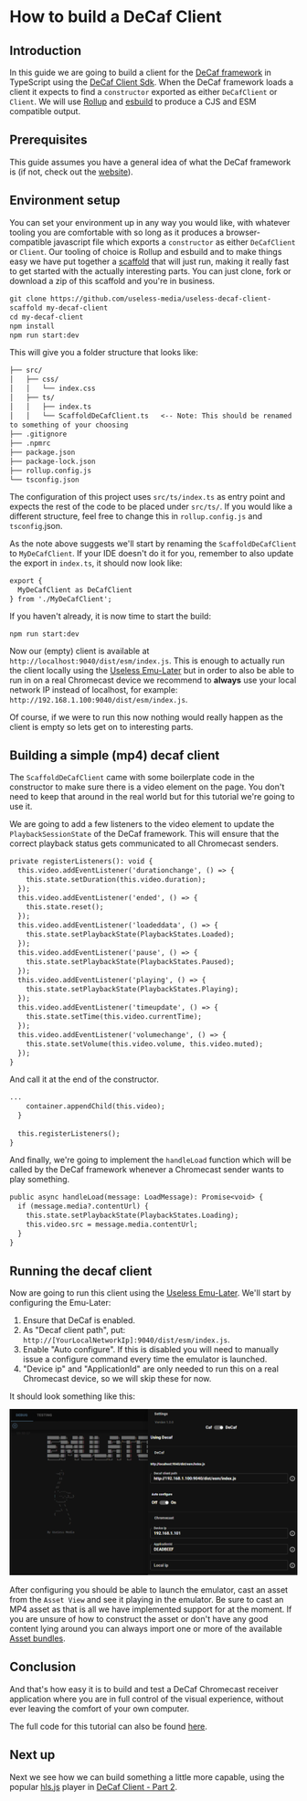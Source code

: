 # How to build a DeCaf Client

## Introduction
In this guide we are going to build a client for the [DeCaf framework](https://decaf.cc) in TypeScript using the
[DeCaf Client Sdk](https://github.com/useless-media-public/useless-decaf-client-sdk). When the DeCaf framework loads a
client it expects to find a `constructor` exported as either `DeCafClient` or `Client`. We will use
[Rollup](https://rollupjs.org/) and [esbuild](https://esbuild.github.io/) to produce a CJS and ESM compatible output.

## Prerequisites
This guide assumes you have a general idea of what the DeCaf framework is (if not, check out the
[website](https://decaf.cc)).

## Environment setup
You can set your environment up in any way you would like, with whatever tooling you are comfortable with so long as it
produces a browser-compatible javascript file which exports a `constructor` as either `DeCafClient` or `Client`. Our
tooling of choice is Rollup and esbuild and to make things easy we have put together a
[scaffold](https://github.com/useless-media/useless-decaf-client-scaffold) that will just run, making it really fast to
get started with the actually interesting parts. You can just clone, fork or download a zip of this scaffold and you're
in business.

```
git clone https://github.com/useless-media/useless-decaf-client-scaffold my-decaf-client
cd my-decaf-client
npm install
npm run start:dev
```

This will give you a folder structure that looks like:
```
├── src/
│   ├── css/
│   │   └── index.css
│   ├── ts/
│   │   ├── index.ts
│   │   └── ScaffoldDeCafClient.ts   <-- Note: This should be renamed to something of your choosing 
├── .gitignore        
├── .npmrc        
├── package.json        
├── package-lock.json        
├── rollup.config.js        
└── tsconfig.json        
```

The configuration of this project uses `src/ts/index.ts` as entry point and expects the rest of the code to be placed
under `src/ts/`. If you would like a different structure, feel free to change this in `rollup.config.js` and
`tsconfig`.json.

As the note above suggests we'll start by renaming the `ScaffoldDeCafClient` to `MyDeCafClient`. If your IDE doesn't do
it for you, remember to also update the export in `index.ts`, it should now look like:

```
export {
  MyDeCafClient as DeCafClient
} from './MyDeCafClient';
```

If you haven't already, it is now time to start the build:
```
npm run start:dev
```

Now our (empty) client is available at `http://localhost:9040/dist/esm/index.js`. This is enough to actually run the
client locally using the
[Useless Emu-Later](https://useless-media.github.io/useless-docs/useless-decaf/#/guides/UselessEmuLater) but in order to
also be able to run in on a real Chromecast device we recommend to **always** use your local network IP instead of
localhost, for example: `http://192.168.1.100:9040/dist/esm/index.js`.

Of  course, if we were to run this now nothing would really happen as the client is empty so lets get on to interesting
parts.

## Building a simple (mp4) decaf client
The `ScaffoldDeCafClient` came with some boilerplate code in the constructor to make sure there is a video element on
the page. You don't need to keep that around in the real world but for this tutorial we're going to use it.

We are going to add a few listeners to the video element to update the `PlaybackSessionState` of the DeCaf framework.
This will ensure that the correct playback status gets communicated to all Chromecast senders.
```
private registerListeners(): void {
  this.video.addEventListener('durationchange', () => {
    this.state.setDuration(this.video.duration);
  });
  this.video.addEventListener('ended', () => {
    this.state.reset();
  });
  this.video.addEventListener('loadeddata', () => {
    this.state.setPlaybackState(PlaybackStates.Loaded);
  });
  this.video.addEventListener('pause', () => {
    this.state.setPlaybackState(PlaybackStates.Paused);
  });
  this.video.addEventListener('playing', () => {
    this.state.setPlaybackState(PlaybackStates.Playing);
  });
  this.video.addEventListener('timeupdate', () => {
    this.state.setTime(this.video.currentTime);
  });
  this.video.addEventListener('volumechange', () => {
    this.state.setVolume(this.video.volume, this.video.muted);
  });
}
```

And call it at the end of the constructor.
```
...
    container.appendChild(this.video);
  }

  this.registerListeners();
}
```

And finally, we're going to implement the `handleLoad` function which will be called by the DeCaf framework whenever
a Chromecast sender wants to play something.
```
public async handleLoad(message: LoadMessage): Promise<void> {
  if (message.media?.contentUrl) {
    this.state.setPlaybackState(PlaybackStates.Loading);
    this.video.src = message.media.contentUrl;
  }
}
```

## Running the decaf client
Now are going to run this client using the
[Useless Emu-Later](https://useless-media.github.io/useless-docs/useless-decaf/#/guides/UselessEmuLater). We'll start by
configuring the Emu-Later:
1. Ensure that DeCaf is enabled.
2. As "Decaf client path", put: `http://[YourLocalNetworkIp]:9040/dist/esm/index.js`.
3. Enable "Auto configure". If this is disabled you will need to manually issue a configure command every time the
emulator is launched.
4. "Device ip" and "ApplicationId" are only needed to run this on a real Chromecast device, so we will skip these for now. 

It should look something like this:

![DeCafClient.Part1.UselessEmu-Later.Configuration](./images/DeCafClient.Part1.UselessEmu-Later.Configuration.png)

After configuring you should be able to launch the emulator, cast an asset from the `Asset View` and see it playing in
the emulator. Be sure to cast an MP4 asset as that is all we have implemented support for at the moment. If you are
unsure of how to construct the asset or don't have any good content lying around you can always import one or more of
the available
[Asset bundles](https://useless-media.github.io/useless-docs/useless-decaf/#/guides/UselessEmuLater.AssetBundles).

## Conclusion
And that's how easy it is to build and test a DeCaf Chromecast receiver application where you are in full control of
the visual experience, without ever leaving the comfort of your own computer.

The full code for this tutorial can also be found
[here](https://github.com/useless-media/useless-decaf-client-guide-part-1).

## Next up
Next we see how we can build something a little more capable, using the popular
[hls.js](https://github.com/video-dev/hls.js) player in [DeCaf Client - Part 2](guides/DeCafClient.Part2.md).